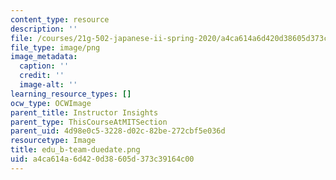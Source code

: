 ```yaml
---
content_type: resource
description: ''
file: /courses/21g-502-japanese-ii-spring-2020/a4ca614a6d420d38605d373c39164c00_edu_b-team-duedate.png
file_type: image/png
image_metadata:
  caption: ''
  credit: ''
  image-alt: ''
learning_resource_types: []
ocw_type: OCWImage
parent_title: Instructor Insights
parent_type: ThisCourseAtMITSection
parent_uid: 4d98e0c5-3228-d02c-82be-272cbf5e036d
resourcetype: Image
title: edu_b-team-duedate.png
uid: a4ca614a-6d42-0d38-605d-373c39164c00
---
```

